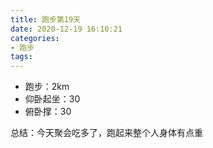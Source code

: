 ```yaml
---
title: 跑步第19天
date: 2020-12-19 16:10:21
categories: 
- 跑步
tags:
---
```


- 跑步：2km
- 仰卧起坐：30
- 俯卧撑：30

总结：今天聚会吃多了，跑起来整个人身体有点重
